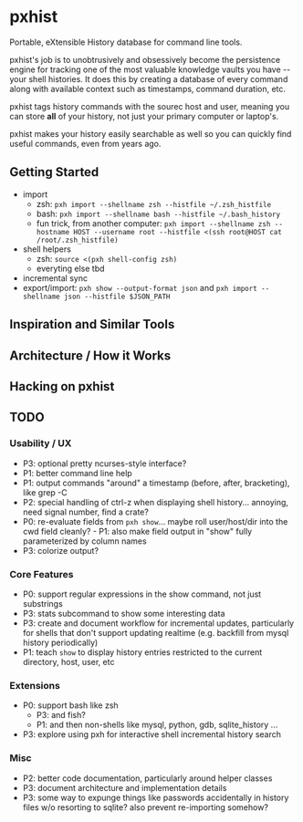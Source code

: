 # pxhist
Portable, eXtensible History database for command line tools.

pxhist's job is to unobtrusively and obsessively become the
persistence engine for tracking one of the most valuable knowledge
vaults you have -- your shell histories.  It does this by creating a
database of every command along with available context such as
timestamps, command duration, etc.

pxhist tags history commands with the sourec host and user, meaning
you can store **all** of your history, not just your primary computer
or laptop's.

pxhist makes your history easily searchable as well so you can quickly
find useful commands, even from years ago.

## Getting Started

- import
  - zsh: `pxh import --shellname zsh --histfile ~/.zsh_histfile`
  - bash: `pxh import --shellname bash --histfile ~/.bash_history`
  - fun trick, from another computer: `pxh import --shellname zsh --hostname HOST --username root --histfile <(ssh root@HOST cat /root/.zsh_histfile)`
- shell helpers
  - zsh: `source <(pxh shell-config zsh)`
  - everyting else tbd
- incremental sync
- export/import: `pxh show --output-format json` and `pxh import --shellname json --histfile $JSON_PATH`

## Inspiration and Similar Tools

## Architecture / How it Works

## Hacking on pxhist

## TODO

### Usability / UX
- P3: optional pretty ncurses-style interface?
- P1: better command line help
- P1: output commands "around" a timestamp (before, after,
  bracketing), like grep -C
- P2: special handling of ctrl-z when displaying shell
  history... annoying, need signal number, find a crate?
- P0: re-evaluate fields from `pxh show`... maybe roll user/host/dir
  into the cwd field cleanly?
	  - P1: also make field output in "show" fully parameterized by
	    column names
- P3: colorize output?

### Core Features
- P0: support regular expressions in the show command, not just
  substrings
- P3: stats subcommand to show some interesting data
- P3: create and document workflow for incremental updates,
  particularly for shells that don't support updating realtime
  (e.g. backfill from mysql history periodically)
- P1: teach `show` to display history entries restricted to the
  current directory, host, user, etc

### Extensions
- P0: support bash like zsh
  - P3: and fish?
  - P1: and then non-shells like mysql, python, gdb, sqlite_history
    ...
- P3: explore using pxh for interactive shell incremental history
  search

### Misc
- P2: better code documentation, particularly around helper classes
- P3: document architecture and implementation details
- P3: some way to expunge things like passwords accidentally in
  history files w/o resorting to sqlite?  also prevent re-importing
  somehow?
